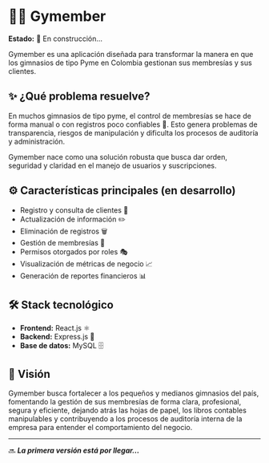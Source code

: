 # 🏋️‍♂️ Gymember

**Estado:** 🚧 En construcción...

Gymember es una aplicación diseñada para transformar la manera en que los gimnasios de tipo Pyme en Colombia gestionan sus membresías y sus clientes.

## ✨ ¿Qué problema resuelve?
En muchos gimnasios de tipo pyme, el control de membresías se hace de forma manual o con registros poco confiables 📒. Esto genera problemas de transparencia, riesgos de manipulación y dificulta los procesos de auditoría y administración.

Gymember nace como una solución robusta que busca dar orden, seguridad y claridad en el manejo de usuarios y suscripciones.

## ⚙️ Características principales (en desarrollo)
- Registro y consulta de clientes 👤
- Actualización de información ✏️
- Eliminación de registros 🗑️
- Gestión de membresías 🔎
- Permisos otorgados por roles 🎭
- Visualización de métricas de negocio 📈
- Generación de reportes financieros 📊

## 🛠️ Stack tecnológico
- **Frontend:** React.js ⚛️
- **Backend:** Express.js 🚀
- **Base de datos:** MySQL 🗄️

## 🌱 Visión
Gymember busca fortalecer a los pequeños y medianos gimnasios del país, fomentando la gestión de sus membresías de forma clara, profesional, segura y eficiente, dejando atrás las hojas de papel, los libros contables manipulables y contribuyendo a los procesos de auditoría interna de la empresa para entender el comportamiento del negocio.

---

🔜 _**La primera versión está por llegar...**_  
